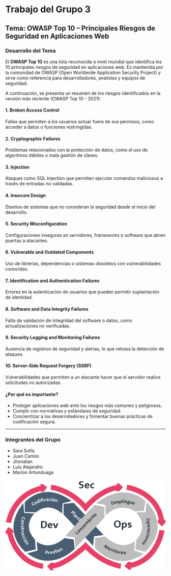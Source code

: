 # Trabajo del Grupo 3

## Tema: OWASP Top 10 – Principales Riesgos de Seguridad en Aplicaciones Web

### Desarrollo del Tema

El **OWASP Top 10** es una lista reconocida a nivel mundial que identifica los 10 principales riesgos de seguridad en aplicaciones web. Es mantenida por la comunidad de OWASP (Open Worldwide Application Security Project) y sirve como referencia para desarrolladores, analistas y equipos de seguridad.

A continuación, se presenta un resumen de los riesgos identificados en la versión más reciente (OWASP Top 10 - 2021):

#### 1. **Broken Access Control**
Fallas que permiten a los usuarios actuar fuera de sus permisos, como acceder a datos o funciones restringidas.

#### 2. **Cryptographic Failures**
Problemas relacionados con la protección de datos, como el uso de algoritmos débiles o mala gestión de claves.

#### 3. **Injection**
Ataques como SQL Injection que permiten ejecutar comandos maliciosos a través de entradas no validadas.

#### 4. **Insecure Design**
Diseños de sistemas que no consideran la seguridad desde el inicio del desarrollo.

#### 5. **Security Misconfiguration**
Configuraciones inseguras en servidores, frameworks o software que abren puertas a atacantes.

#### 6. **Vulnerable and Outdated Components**
Uso de librerías, dependencias o sistemas obsoletos con vulnerabilidades conocidas.

#### 7. **Identification and Authentication Failures**
Errores en la autenticación de usuarios que pueden permitir suplantación de identidad.

#### 8. **Software and Data Integrity Failures**
Falta de validación de integridad del software o datos, como actualizaciones no verificadas.

#### 9. **Security Logging and Monitoring Failures**
Ausencia de registros de seguridad y alertas, lo que retrasa la detección de ataques.

#### 10. **Server-Side Request Forgery (SSRF)**
Vulnerabilidades que permiten a un atacante hacer que el servidor realice solicitudes no autorizadas.

#### ¿Por qué es importante?

- Proteger aplicaciones web ante los riesgos más comunes y peligrosos.
- Cumplir con normativas y estándares de seguridad.
- Concientizar a los desarrolladores y fomentar buenas prácticas de codificación segura.

---

### Integrantes del Grupo

- Sara Sofía  
- Juan Camilo  
- Jhonatan  
- Luis Alejandro  
- Marlon Artunduaga


![Diagrama DevSecOps](diagrama-devsecops.png.png)

